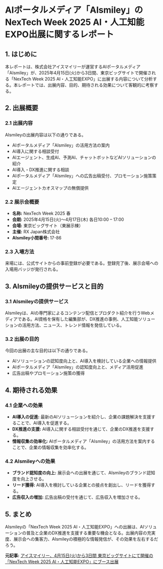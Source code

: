 # AIポータルメディア「AIsmiley」のNexTech Week 2025 AI・人工知能EXPO出展に関するレポート

## 1. はじめに

本レポートは、株式会社アイスマイリーが運営するAIポータルメディア「AIsmiley」が、2025年4月15日(火)から3日間、東京ビッグサイトで開催される「NexTech Week 2025 AI・人工知能EXPO」に出展する内容について分析する。本レポートでは、出展内容、目的、期待される効果について客観的に考察する。

## 2. 出展概要

### 2.1 出展内容

AIsmileyの出展内容は以下の通りである。

* AIポータルメディア「AIsmiley」の活用方法の案内
* AI導入に関する相談受付
* AIエージェント、生成AI、予測AI、チャットボットなどAIソリューションの紹介
* AI導入・DX推進に関する相談
* AIポータルメディア「AIsmiley」への広告出稿受付、プロモーション施策策定
* AIエージェントカオスマップの無償提供

### 2.2 展示会概要

* **名称:** NexTech Week 2025 春
* **会期:** 2025年4月15日(火)～4月17日(木) 各日10:00 – 17:00
* **会場:** 東京ビッグサイト（東展示棟）
* **主催:** RX Japan株式会社
* **AIsmiley小間番号:** 17-86

### 2.3 入場方法

来場には、公式サイトからの事前登録が必要である。登録完了後、展示会場への入場用バッジが発行される。

## 3. AIsmileyの提供サービスと目的

### 3.1 AIsmileyの提供サービス

AIsmileyは、AIの専門家によるコンテンツ配信とプロダクト紹介を行うWebメディアである。AI資格を保有した編集部が、DX推進の事例、人工知能ソリューションの活用方法、ニュース、トレンド情報を発信している。

### 3.2 出展の目的

今回の出展の主な目的は以下の通りである。

* AIソリューションの認知度向上と、AI導入を検討している企業への情報提供
* AIポータルメディア「AIsmiley」の認知度向上と、メディア活用促進
* 広告出稿やプロモーション施策の獲得

## 4. 期待される効果

### 4.1 企業への効果

* **AI導入の促進:** 最新のAIソリューションを紹介し、企業の課題解決を支援することで、AI導入を促進する。
* **DX推進の支援:** AI導入に関する相談受付を通じて、企業のDX推進を支援する。
* **情報収集の効率化:** AIポータルメディア「AIsmiley」の活用方法を案内することで、企業の情報収集を効率化する。

### 4.2 AIsmileyへの効果

* **ブランド認知度の向上:** 展示会への出展を通じて、AIsmileyのブランド認知度を向上させる。
* **リード獲得:** AI導入を検討している企業との接点を創出し、リードを獲得する。
* **広告収入の増加:** 広告出稿の受付を通じて、広告収入を増加させる。

## 5. まとめ

AIsmileyの「NexTech Week 2025 AI・人工知能EXPO」への出展は、AIソリューションの普及と企業のDX推進を支援する重要な機会となる。出展内容の充実度、展示会への集客力、AIsmileyの積極的な情報発信が、その効果を左右するだろう。



**元記事:** [アイスマイリー、4月15日(火)から3日間 東京ビッグサイトにて開催の「NexTech Week 2025 AI・人工知能EXPO」にブース出展](https://aismiley.co.jp/ai_news/nextech-2025-spring-tokyo/)